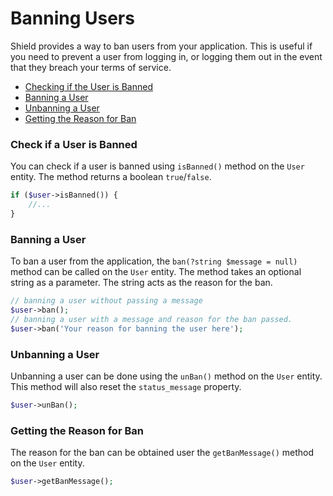 # Banning Users

Shield provides a way to ban users from your application. This is useful if you need to prevent a user from logging in, or logging them out in the event that they breach your terms of service.

- [Checking if the User is Banned](#check-if-a-user-is-banned)
- [Banning a User](#banning-a-user)
- [Unbanning a User](#unbanning-a-user)
- [Getting the Reason for Ban ](#getting-the-reason-for-ban)

### Check if a User is Banned  

You can check if a user is banned using `isBanned()` method on the `User` entity. The method returns a boolean `true`/`false`. 

```php
if ($user->isBanned()) {
    //...
}
```  

### Banning a User

To ban a user from the application, the `ban(?string $message = null)` method can be called on the `User` entity. The method takes an optional string as a parameter. The string acts as the reason for the ban.

```php
// banning a user without passing a message
$user->ban();
// banning a user with a message and reason for the ban passed.
$user->ban('Your reason for banning the user here');
```

### Unbanning a User

Unbanning a user can be done using the `unBan()` method on the `User` entity. This method will also reset the `status_message` property.   

```php
$user->unBan();
```

###  Getting the Reason for Ban

The reason for the ban can be obtained user the `getBanMessage()` method on the `User` entity.

```php
$user->getBanMessage();
```